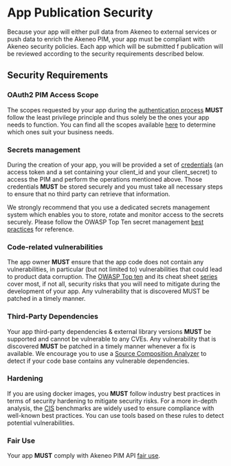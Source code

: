 # App Publication Security

Because your app will either pull data from Akeneo to external services or push data to enrich the Akeneo PIM, your app must be compliant with Akeneo security policies. Each app which will be submitted f publication will be reviewed according to the security requirements described below.

## Security Requirements   

### OAuth2 PIM Access Scope

The scopes requested by your app during the [authentication process](/apps/authentication-and-authorization.html) **MUST** follow the least privilege principle and thus solely be the ones your app needs to function. You can find all the scopes available [here](/apps/authentication-and-authorization.html#available-authorization-scopes) to determine which ones suit your business needs.

### Secrets management

During the creation of your app, you will be provided a set of [credentials](/apps/authentication-and-authorization.html#oauth-20) (an access token and a set containing your client_id and your client_secret) to access the PIM and perform the operations mentioned above. Those credentials **MUST** be stored securely and you must take all necessary steps to ensure that no third party can retrieve that information.

We strongly recommend that you use a dedicated secrets management system which enables you to store, rotate and monitor access to the secrets securely. Please follow the OWASP Top Ten secret management [best practices](https://cheatsheetseries.owasp.org/cheatsheets/Secrets_Management_Cheat_Sheet.html) for  reference.

### Code-related vulnerabilities

The app owner **MUST** ensure that the app code does not contain any vulnerabilities, in particular (but not limited to) vulnerabilities that could lead to product data corruption. The [OWASP Top ten](https://owasp.org/www-project-top-ten/) and its cheat sheet [series](https://cheatsheetseries.owasp.org/index.html) cover most, if not all, security risks that you will need to mitigate during the development of your app. Any vulnerability that is discovered MUST be patched in a timely manner.

### Third-Party Dependencies

Your app third-party dependencies & external library versions **MUST** be supported and cannot be vulnerable to any CVEs. Any vulnerability that is discovered **MUST** be patched in a timely manner whenever a fix is available. We encourage you to use a [Source Composition Analyzer](https://owasp.org/www-community/Component_Analysis) to detect if your code base contains any vulnerable dependencies.


### Hardening

If you are using docker images, you **MUST** follow industry best practices in terms of security hardening to mitigate security risks. For a more in-depth  analysis, the [CIS](https://www.cisecurity.org/cis-benchmarks) benchmarks are widely used to ensure compliance with well-known best practices. You can use tools based on these rules to detect potential vulnerabilities.

### Fair Use

Your app **MUST** comply with Akeneo PIM API [fair use](/documentation/overview.html#fair-usage-protection).
